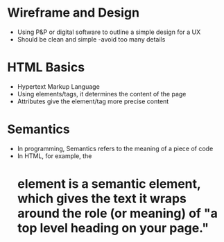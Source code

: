 # Wireframe and Design
- Using P&P or digital software to outline a simple design for a UX
- Should be clean and simple
-avoid too many details

# HTML Basics
- Hypertext Markup Language
- Using elements/tags, it determines the content of the page
- Attributes give the element/tag more precise content

# Semantics
- In programming, Semantics refers to the meaning of a piece of code
- In HTML, for example, the <h1> element is a semantic element, which gives the text it wraps around the role (or meaning) of "a top level heading on your page."
